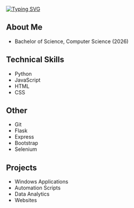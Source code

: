 [![Typing SVG](https://readme-typing-svg.demolab.com?font=Fira+Code&size=30&pause=1000&color=F7F7F7&repeat=false&width=435&lines=Baron+Dev+%7C+%F0%9F%92%BB)](https://git.io/typing-svg)

## About Me
- Bachelor of Science, Computer Science (2026)

## Technical Skills
- Python
- JavaScript
- HTML
- CSS

## Other
- Git
- Flask
- Express
- Bootstrap
- Selenium

## Projects
- Windows Applications
- Automation Scripts
- Data Analytics
- Websites
